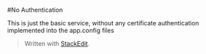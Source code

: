 ﻿#No Authentication

This is just the basic service, without any certificate authentication implemented into the app.config files


> Written with [StackEdit](https://stackedit.io/).